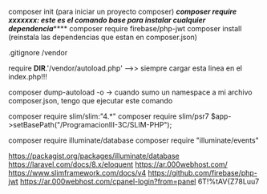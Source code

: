 composer init (para iniciar un proyecto composer)
	*********composer require xxxxxxx: este es el comando base para instalar cualquier dependencia*************
composer require firebase/php-jwt
composer install (reinstala las dependencias que estan en composer.json)

.gitignore /vendor

require __DIR__.'/vendor/autoload.php' -->> siempre cargar esta linea en el index.php!!!

composer dump-autoload -o -> cuando sumo un namespace a mi archivo composer.json, tengo que ejecutar este comando

composer require slim/slim:"4.*"
composer require slim/psr7
$app->setBasePath("/ProgramacionIII-3C/SLIM-PHP");

composer require illuminate/database
composer require "illuminate/events"

https://packagist.org/packages/illuminate/database
https://laravel.com/docs/8.x/eloquent
https://ar.000webhost.com/
https://www.slimframework.com/docs/v4
https://github.com/firebase/php-jwt
https://ar.000webhost.com/cpanel-login?from=panel
6T\!%tAV{Z78Luu7
